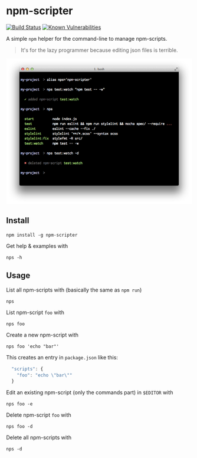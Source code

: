 # npm-scripter

[![Build Status](https://travis-ci.org/thomd/npm-scripter.png)](https://travis-ci.org/thomd/npm-scripter)
[![Known Vulnerabilities](https://snyk.io/test/github/thomd/npm-scripter/badge.svg)](https://snyk.io/test/github/thomd/npm-scripter)

A simple `npm` helper for the command-line to manage npm-scripts.

> It's for the lazy programmer because editing json files is terrible.

<img src="https://raw.githubusercontent.com/thomd/npm-scripter/images/screenshot.png">

## Install

```shell
npm install -g npm-scripter
```

Get help & examples with

```shell
nps -h
```

## Usage

List all npm-scripts with (basically the same as `npm run`)

```shell
nps
```

List npm-script `foo` with

```shell
nps foo
```

Create a new npm-script with

```shell
nps foo 'echo "bar"'
```

This creates an entry in `package.json` like this:

```javascript
  "scripts": {
    "foo": "echo \"bar\""
  }
```

Edit an existing npm-script (only the commands part) in `$EDITOR` with

```shell
nps foo -e
```

Delete npm-script `foo` with

```shell
nps foo -d
```


Delete all npm-scripts with

```shell
nps -d
```

